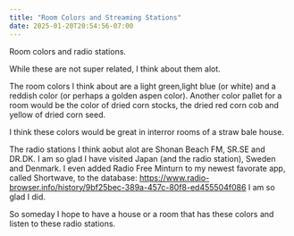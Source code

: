 ```yaml
---
title: "Room Colors and Streaming Stations"
date: 2025-01-20T20:54:56-07:00
---
```

Room colors and radio stations.

While these are not super related, I think about them alot.

The room colors I think about are a light green,light blue (or white) and a reddish color (or perhaps a golden aspen color). Another color pallet for a room would be the color of dried corn stocks, the dried red corn cob and yellow of dried corn seed. 

I think these colors would be great in interror rooms of a straw bale house. 

The radio stations I think aobut alot are Shonan Beach FM, SR.SE and DR.DK. I am so glad I have visited Japan (and the radio station), Sweden and Denmark. I even added Radio Free Minturn to my newest favorate app, called Shortwave, to the database: https://www.radio-browser.info/history/9bf25bec-389a-457c-80f8-ed455504f086 I am so glad I did. 

So someday I hope to have a house or a room that has these colors and listen to these radio stations.
